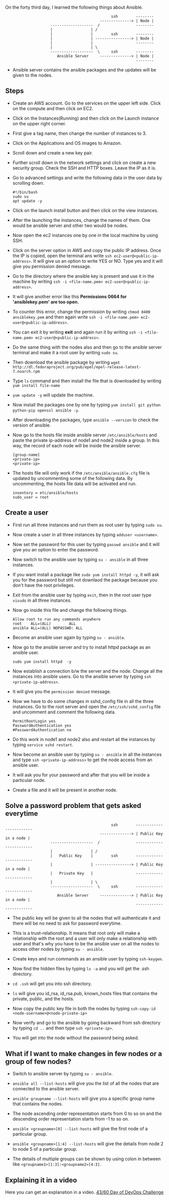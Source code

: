 On the forty third day, I learned the following things about Ansible.

                                                   ssh        --------
                                              --------------> | Node |
                        -------------------  /                --------  
                        |                 | /
                        |                 |        ssh        --------
                        |                 | ----------------> | Node |
                        |                 |                   --------
                        |                 | \ 
                        -------------------  \     ssh        --------
                           Ansible Server     --------------> | Node |
                                                              --------

- Ansible server contains the ansible packages and the updates will be given to the nodes.

## Steps

- Create an AWS account. Go to the services on the upper left side. Click on the compute and then click on EC2.

- Click on the Instances(Running) and then click on the Launch instance on the upper right corner.

- First give a tag name, then change the number of instances to 3.

- Click on the Applications and OS images to Amazon.

- Scroll down and create a new key pair.

- Further scroll down in the network settings and click on create a new security group. Check the SSH and HTTP boxes. Leave the IP as it is.

- Go to advanced settings and write the following data in the user data by scrolling down.

      #!/bin/bash
      sudo su
      apt update -y

- Click on the launch install button and then click on the view instances.

- After the launching the instances, change the names of them. One would be ansible server and other two would be nodes.

- Now open the ec2 instances one by one in the local machine by using SSH.

- Click on the server option in AWS and copy the public IP address. Once the IP is copied, open the terminal ans write `ssh ec2-user@<public-ip-address>`. It will give us an option to write YES or NO. Type yes and it will give you permission denied message.

- Go to the directory where the ansible key is present and use it in the machine by writing `ssh -i <file-name.pem> ec2-user@<public-ip-address>`.

- It will give another error like this **Permissions 0664 for 'ansiblekey.pem' are too open.**

- To counter this error, change the permission by writing `chmod 0400 ansiblekey.pem` and then again write `ssh -i <file-name.pem> ec2-user@<public-ip-address>`.

- You can exit it by writing **exit** and again run it by writing `ssh -i <file-name.pem> ec2-user@<public-ip-address>`.

- Do the same thing with the nodes also and then go to the ansible server terminal and make it a root user by writing `sudo su`.

- Then download the ansible package by writing `wget http://dl.fedoraproject.org/pub/epel/epel-release-latest-7.noarch.rpm`

- Type `ls` command and then install the file that is downloaded by writing `yum install file-name`

- `yum update -y` will update the machine.

- Now install the packages one by one by typing `yum install git python python-pip openssl ansible -y`.

- After downloading the packages, type `ansible --version` to check the version of ansible.

- Now go to the hosts file inside ansible server `/etc/ansible/hosts` and paste the private ip-address of node1 and node2 inside a group. In this way, the record of each node will be inside the ansible server.

      [group-name]
      <private-ip>
      <private-ip>

- The hosts file will only work if the `/etc/ansible/ansible.cfg` file is updated by uncommenting some of the following data. By uncommenting, the hosts file data will be activated and run.

      inventory = etc/ansible/hosts
      sudo_user = root

## Create a user

- First run all three instances and run them as root user by typing `sudo su`.

- Now create a user in all three instances by typing `adduser <username>`.

- Now set the password for this user by typing `passwd ansible` and it will give you an option to enter the password.

- Now switch to the ansible user by typing `su - ansible` in all three instances.

- If you want install a package like `sudo yum install httpd -y`, it will ask you for the password but still not downlaod the package because you don't have the root privileges.

- Exit from the ansible user by typing `exit`, then in the root user type `visudo` in all three instances.

- Now go inside this file and change the following things.

      Allow root to run any commands anywhere 
      root    ALL=(ALL)        ALL
      ansible ALL=(ALL) NOPASSWD: ALL

- Become an ansible user again by typing `su - ansible`.

- Now go to the ansible server and try to install httpd package as an ansible user.

    `sudo yum install httpd  -y`

- Now establish a connection b/w the server and the node. Change all the instances into ansible users. Go to the ansible server by typing `ssh <private-ip-address>`.

- It will give you the `permission denied` message.

- Now we have to do some changes in sshd_config file in all the three instances. Go to the root server and open the `/etc/ssh/sshd_config` file and uncomment and comment the following data.

      PermitRootLogin yes
      PasswordAuthentication yes
      #PasswordAuthentication no

- Do this work in node1 and node2 also and restart all the instances by typing `service sshd restart`.

- Now become an ansible user by typing `su - ansible` in all the instances and type `ssh <private-ip-address>` to get the node access from an ansible user.

- It will ask you for your password and after that you will be inside a particular node.

- Create a file and it will be present in another node.

## Solve a password problem that gets asked everytime

                                                   ssh        ------------------------
                                              --------------> | Public Key in a node |
                        -------------------  /                ------------------------  
                        |                 | /
                        |   Public Key    |        ssh        ------------------------
                        |                 | ----------------> | Public Key in a node |
                        |   Private Key   |                   ------------------------
                        |                 | \ 
                        -------------------  \     ssh        ------------------------
                           Ansible Server     --------------> | Public Key in a node |
                                                              ------------------------

- The public key will be given to all the nodes that will authenticate it and there will be no need to ask for password everytime.

- This is a trust-relationship. It means that root only will make a relationship with the root and a user will only make a relationship with user and that's why you have to be the ansible user on all the nodes to access other nodes by typing `su - ansible`.

- Create keys and run commands as an ansible user by typing `ssh-keygen`.

- Now find the hidden files by typing `ls -a` and you will get the .ssh directory.

- `cd .ssh` will get you into ssh directory.

- `ls` will give you id_rsa, id_rsa.pub, known_hosts files that contains the private, public, and the hosts.

- Now copy the public key file in both the nodes by typing `ssh-copy-id <node-username>@<node-private-ip>`

- Now verify and go to the ansible by going backward from ssh directory by typing `cd ..` and then type `ssh <private-ip>`.

- You will get into the node without the password being asked.

## What if I want to make changes in few nodes or a group of few nodes?

- Switch to ansible server by typing `su - ansible`.

- `ansible all --list-hosts` will give you the list of all the nodes that are connected to the ansible server.

- `ansible groupname --list-hosts` will give you a specific group name that contains the nodes.

- The node ascending order representation starts from 0 to so on and the descending order representation starts from -1 to so on.

- `ansible <groupname>[0] --list-hosts` will give the first node of a particular group.

- `ansible <groupname>[1:4] --list-hosts` will give the details from node 2 to node 5 of a particular group.

- The details of multiple groups can be shown by using colon in between like `<groupname1>[1:3]:<groupname2>[4:3]`.

## **Explaining it in a video**

Here you can get an explanation in a video. [43/60 Day of DevOps Challenge](https://www.youtube.com/watch?v=5O4qvZ5M3pE&list=PLptbpfKzsc3BtEki4tHQm5Xmpj8w1_JlM&index=41)